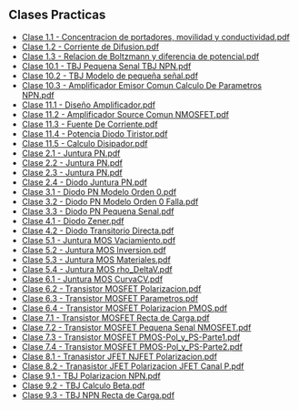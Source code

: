 
<html>
<body>
<h2>Clases Practicas</h2>
<ul>
    <li><a href="Clase 1.1 - Concentracion de portadores, movilidad y conductividad.pdf">Clase 1.1 - Concentracion de portadores, movilidad y conductividad.pdf</a></li>
    <li><a href="Clase 1.2 - Corriente de Difusion.pdf">Clase 1.2 - Corriente de Difusion.pdf</a></li>
    <li><a href="Clase 1.3 - Relacion de Boltzmann y diferencia de potencial.pdf">Clase 1.3 - Relacion de Boltzmann y diferencia de potencial.pdf</a></li>
    <li><a href="Clase 10.1 - TBJ Pequena Senal TBJ NPN.pdf">Clase 10.1 - TBJ Pequena Senal TBJ NPN.pdf</a></li>
    <li><a href="Clase 10.2 - TBJ Modelo de pequeña señal.pdf">Clase 10.2 - TBJ Modelo de pequeña señal.pdf</a></li>
    <li><a href="Clase 10.3 - Amplificador Emisor Comun Calculo De Parametros NPN.pdf">Clase 10.3 - Amplificador Emisor Comun Calculo De Parametros NPN.pdf</a></li>
    <li><a href="Clase 11.1 - Diseño Amplificador.pdf">Clase 11.1 - Diseño Amplificador.pdf</a></li>
    <li><a href="Clase 11.2 - Amplificador Source Comun NMOSFET.pdf">Clase 11.2 - Amplificador Source Comun NMOSFET.pdf</a></li>
    <li><a href="Clase 11.3 - Fuente De Corriente.pdf">Clase 11.3 - Fuente De Corriente.pdf</a></li>
    <li><a href="Clase 11.4 - Potencia Diodo Tiristor.pdf">Clase 11.4 - Potencia Diodo Tiristor.pdf</a></li>
    <li><a href="Clase 11.5 - Calculo Disipador.pdf">Clase 11.5 - Calculo Disipador.pdf</a></li>
    <li><a href="Clase 2.1 - Juntura PN.pdf">Clase 2.1 - Juntura PN.pdf</a></li>
    <li><a href="Clase 2.2 - Juntura PN.pdf">Clase 2.2 - Juntura PN.pdf</a></li>
    <li><a href="Clase 2.3 - Juntura PN.pdf">Clase 2.3 - Juntura PN.pdf</a></li>
    <li><a href="Clase 2.4 - Diodo Juntura PN.pdf">Clase 2.4 - Diodo Juntura PN.pdf</a></li>
    <li><a href="Clase 3.1 - Diodo PN Modelo Orden 0.pdf">Clase 3.1 - Diodo PN Modelo Orden 0.pdf</a></li>
    <li><a href="Clase 3.2 - Diodo PN Modelo Orden 0 Falla.pdf">Clase 3.2 - Diodo PN Modelo Orden 0 Falla.pdf</a></li>
    <li><a href="Clase 3.3 - Diodo PN Pequena Senal.pdf">Clase 3.3 - Diodo PN Pequena Senal.pdf</a></li>
    <li><a href="Clase 4.1 - Diodo Zener.pdf">Clase 4.1 - Diodo Zener.pdf</a></li>
    <li><a href="Clase 4.2 - Diodo Transitorio Directa.pdf">Clase 4.2 - Diodo Transitorio Directa.pdf</a></li>
    <li><a href="Clase 5.1 - Juntura MOS Vaciamiento.pdf">Clase 5.1 - Juntura MOS Vaciamiento.pdf</a></li>
    <li><a href="Clase 5.2 - Juntura MOS Inversion.pdf">Clase 5.2 - Juntura MOS Inversion.pdf</a></li>
    <li><a href="Clase 5.3 - Juntura MOS Materiales.pdf">Clase 5.3 - Juntura MOS Materiales.pdf</a></li>
    <li><a href="Clase 5.4 - Juntura MOS rho_DeltaV.pdf">Clase 5.4 - Juntura MOS rho_DeltaV.pdf</a></li>
    <li><a href="Clase 6.1 - Juntura MOS CurvaCV.pdf">Clase 6.1 - Juntura MOS CurvaCV.pdf</a></li>
    <li><a href="Clase 6.2 - Transistor MOSFET Polarizacion.pdf">Clase 6.2 - Transistor MOSFET Polarizacion.pdf</a></li>
    <li><a href="Clase 6.3 - Transistor MOSFET Parametros.pdf">Clase 6.3 - Transistor MOSFET Parametros.pdf</a></li>
    <li><a href="Clase 6.4 - Transistor MOSFET Polarizacion PMOS.pdf">Clase 6.4 - Transistor MOSFET Polarizacion PMOS.pdf</a></li>
    <li><a href="Clase 7.1 - Transistor MOSFET Recta de Carga.pdf">Clase 7.1 - Transistor MOSFET Recta de Carga.pdf</a></li>
    <li><a href="Clase 7.2 - Transistor MOSFET Pequena Senal NMOSFET.pdf">Clase 7.2 - Transistor MOSFET Pequena Senal NMOSFET.pdf</a></li>
    <li><a href="Clase 7.3 - Transistor MOSFET PMOS-Pol_y_PS-Parte1.pdf">Clase 7.3 - Transistor MOSFET PMOS-Pol_y_PS-Parte1.pdf</a></li>
    <li><a href="Clase 7.4 - Transistor MOSFET PMOS-Pol_y_PS-Parte2.pdf">Clase 7.4 - Transistor MOSFET PMOS-Pol_y_PS-Parte2.pdf</a></li>
    <li><a href="Clase 8.1 - Tranasistor JFET NJFET Polarizacion.pdf">Clase 8.1 - Tranasistor JFET NJFET Polarizacion.pdf</a></li>
    <li><a href="Clase 8.2 - Tranasistor JFET Polarizacion JFET Canal P.pdf">Clase 8.2 - Tranasistor JFET Polarizacion JFET Canal P.pdf</a></li>
    <li><a href="Clase 9.1 - TBJ Polarizacion NPN.pdf">Clase 9.1 - TBJ Polarizacion NPN.pdf</a></li>
    <li><a href="Clase 9.2 - TBJ Calculo Beta.pdf">Clase 9.2 - TBJ Calculo Beta.pdf</a></li>
    <li><a href="Clase 9.3 - TBJ NPN Recta de Carga.pdf">Clase 9.3 - TBJ NPN Recta de Carga.pdf</a></li>
</ul>
</body>
</html>
